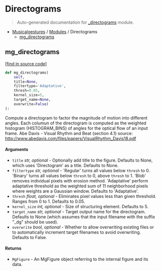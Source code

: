 # Directograms

> Auto-generated documentation for [_directograms](https://github.com/fourMs/MGT-python/blob/master/musicalgestures/_directograms.py) module.

- [Musicalgestures](README.md#musicalgestures-index) / [Modules](MODULES.md#musicalgestures-modules) / Directograms
    - [mg_directograms](#mg_directograms)

## mg_directograms

[[find in source code]](https://github.com/fourMs/MGT-python/blob/master/musicalgestures/_directograms.py#L28)

```python
def mg_directograms(
    self, 
    title=None, 
    filtertype='Adaptative', 
    thresh=0.05, 
    kernel_size=5, 
    target_name=None, 
    overwrite=False)
):
```

Compute a directogram to factor the magnitude of motion into different angles.
Each columun of the directogram is computed as the weighted histogram (HISTOGRAM_BINS) of angles for the optical flow of an input frame.
Abe Davis - Visual Rhythm and Beat (section 4.1)
source: http://www.abedavis.com/files/papers/VisualRhythm_Davis18.pdf

#### Arguments

- `title` *str, optional* - Optionally add title to the figure. Defaults to None, which uses 'Directogram' as a title. Defaults to None.
- `filtertype` *str, optional* - 'Regular' turns all values below `thresh` to 0. 'Binary' turns all values below `thresh` to 0, above `thresh` to 1. 'Blob' removes individual pixels with erosion method. 'Adaptative' perform adaptative threshold as the weighted sum of 11 neighborhood pixels where weights are a Gaussian window. Defaults to 'Adaptative'.
- `thresh` *float, optional* - Eliminates pixel values less than given threshold. Ranges from 0 to 1. Defaults to 0.05.
- `kernel_size` *int, optional* - Size of structuring element. Defaults to 5.
- `target_name` *str, optional* - Target output name for the directogram. Defaults to None (which assumes that the input filename with the suffix "_dg" should be used).
- `overwrite` *bool, optional* - Whether to allow overwriting existing files or to automatically increment target filenames to avoid overwriting. Defaults to False.

#### Returns

- `MgFigure` - An MgFigure object referring to the internal figure and its data.